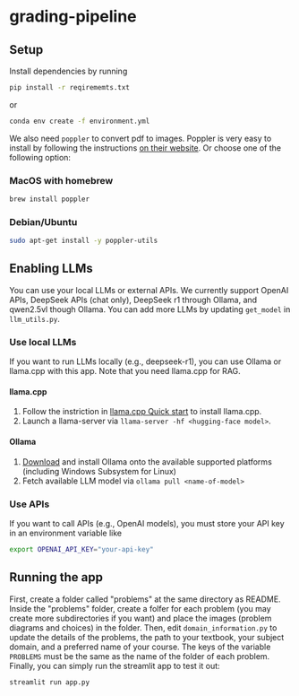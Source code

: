 # grading-pipeline

## Setup

Install dependencies by running

```bash
pip install -r reqirememts.txt
```

or

```bash
conda env create -f environment.yml
```

We also need `poppler` to convert pdf to images. Poppler is very easy to install by following the instructions [on their website](https://poppler.freedesktop.org/). Or choose one of the following option:

### MacOS with homebrew

```bash
brew install poppler
```

### Debian/Ubuntu

```bash
sudo apt-get install -y poppler-utils
```

## Enabling LLMs

You can use your local LLMs or external APIs. We currently support OpenAI APIs, DeepSeek APIs (chat only), DeepSeek r1 through Ollama, and qwen2.5vl though Ollama. You can add more LLMs by updating `get_model` in `llm_utils.py`.

### Use local LLMs

If you want to run LLMs locally (e.g., deepseek-r1), you can use Ollama or llama.cpp with this app. Note that you need llama.cpp for RAG.

#### llama.cpp

1. Follow the instriction in [llama.cpp Quick start](https://github.com/ggml-org/llama.cpp/tree/master?tab=readme-ov-file#quick-start) to install llama.cpp.
2. Launch a llama-server via `llama-server -hf <hugging-face model>`.

#### Ollama

1. [Download](https://ollama.ai/download) and install Ollama onto the available supported platforms (including Windows Subsystem for Linux)
2. Fetch available LLM model via `ollama pull <name-of-model>`

### Use APIs

If you want to call APIs (e.g., OpenAI models), you must store your API key in an environment variable like

```bash
export OPENAI_API_KEY="your-api-key"
```

## Running the app

First, create a folder called "problems" at the same directory as README. Inside the "problems" folder, create a folfer for each problem (you may create more subdirectories if you want) and place the images (problem diagrams and choices) in the folder. Then, edit `domain_information.py` to update the details of the problems, the path to your textbook, your subject domain, and a preferred name of your course. The keys of the variable `PROBLEMS` must be the same as the name of the folder of each problem. Finally, you can simply run the streamlit app to test it out:

```bash
streamlit run app.py
```
